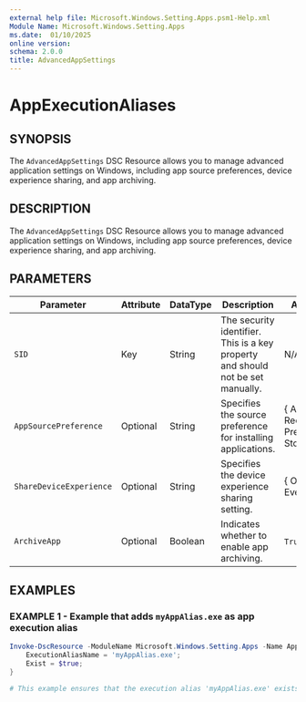 ```yaml
---
external help file: Microsoft.Windows.Setting.Apps.psm1-Help.xml
Module Name: Microsoft.Windows.Setting.Apps
ms.date:  01/10/2025
online version:
schema: 2.0.0
title: AdvancedAppSettings
---
```


# AppExecutionAliases

## SYNOPSIS

The `AdvancedAppSettings` DSC Resource allows you to manage advanced application settings on Windows, including app source preferences, device experience sharing, and app archiving.

## DESCRIPTION

The `AdvancedAppSettings` DSC Resource allows you to manage advanced application settings on Windows, including app source preferences, device experience sharing, and app archiving.

## PARAMETERS

| **Parameter**           | **Attribute** | **DataType** | **Description**                                                                 | **Allowed Values**                                    |
|-------------------------|---------------|--------------|---------------------------------------------------------------------------------|-------------------------------------------------------|
| `SID`                   | Key           | String       | The security identifier. This is a key property and should not be set manually. | N/A                                                   |
| `AppSourcePreference`   | Optional      | String       | Specifies the source preference for installing applications.                    | { Anywhere, Recommendations, PreferStore, StoreOnly } |
| `ShareDeviceExperience` | Optional      | String       | Specifies the device experience sharing setting.                                | { Off, Device, Everyone }                             |
| `ArchiveApp`            | Optional      | Boolean      | Indicates whether to enable app archiving.                                      | `True` or `False`                                     |

## EXAMPLES

### EXAMPLE 1 - Example that adds `myAppAlias.exe` as app execution alias

```powershell
Invoke-DscResource -ModuleName Microsoft.Windows.Setting.Apps -Name AppExecutionAliases -Method Set -Property @{
    ExecutionAliasName = 'myAppAlias.exe';
    Exist = $true;
}

# This example ensures that the execution alias 'myAppAlias.exe' exists.
```
